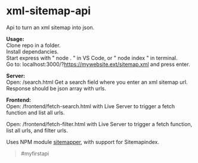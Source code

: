 # xml-sitemap-api

Api to turn an xml sitemap into json. 

**Usage:**  
Clone repo in a folder.  
Install dependancies.  
Start express with " node . " in VS Code, or " node index " in terminal.  
Go to: localhost:3000/?https://mywebsite.ext/sitemap.xml and press enter.   

**Server:**  
Open: /search.html Get a search field where you enter an xml sitemap url.
Response should be json array with urls.

**Frontend:**  
Open: /frontend/fetch-search.html with Live Server to trigger a fetch function and list all urls.  
  
<!--- Also saves a json file with all urls from the fetched/scraped xml sitemap.  -->

Open: /frontend/fetch-filter.html with Live Server to trigger a fetch function, list all urls, and filter urls.
  
Uses NPM module [sitemapper](https://github.com/seantomburke/sitemapper), with support for Sitemapindex.

> #myfirstapi

